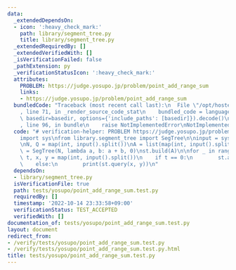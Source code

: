 ```yaml
---
data:
  _extendedDependsOn:
  - icon: ':heavy_check_mark:'
    path: library/segment_tree.py
    title: library/segment_tree.py
  _extendedRequiredBy: []
  _extendedVerifiedWith: []
  _isVerificationFailed: false
  _pathExtension: py
  _verificationStatusIcon: ':heavy_check_mark:'
  attributes:
    PROBLEM: https://judge.yosupo.jp/problem/point_add_range_sum
    links:
    - https://judge.yosupo.jp/problem/point_add_range_sum
  bundledCode: "Traceback (most recent call last):\n  File \"/opt/hostedtoolcache/PyPy/3.7.13/x64/site-packages/onlinejudge_verify/documentation/build.py\"\
    , line 71, in _render_source_code_stat\n    bundled_code = language.bundle(stat.path,\
    \ basedir=basedir, options={'include_paths': [basedir]}).decode()\n  File \"/opt/hostedtoolcache/PyPy/3.7.13/x64/site-packages/onlinejudge_verify/languages/python.py\"\
    , line 96, in bundle\n    raise NotImplementedError\nNotImplementedError\n"
  code: "# verification-helper: PROBLEM https://judge.yosupo.jp/problem/point_add_range_sum\n\
    import sys\nfrom library.segment_tree import SegTree\n\ninput = sys.stdin.readline\n\
    \nN, Q = map(int, input().split())\nA = list(map(int, input().split()))\n\nst\
    \ = SegTree(N, lambda a, b: a + b, 0)\nst.build(A)\n\nfor _ in range(Q):\n   \
    \ t, x, y = map(int, input().split())\n    if t == 0:\n        st.add(x, y)\n\
    \    else:\n        print(st.query(x, y))\n"
  dependsOn:
  - library/segment_tree.py
  isVerificationFile: true
  path: tests/yosupo/point_add_range_sum.test.py
  requiredBy: []
  timestamp: '2022-10-14 23:33:58+09:00'
  verificationStatus: TEST_ACCEPTED
  verifiedWith: []
documentation_of: tests/yosupo/point_add_range_sum.test.py
layout: document
redirect_from:
- /verify/tests/yosupo/point_add_range_sum.test.py
- /verify/tests/yosupo/point_add_range_sum.test.py.html
title: tests/yosupo/point_add_range_sum.test.py
---
```

